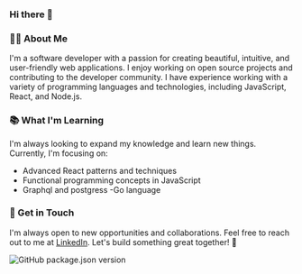 ### Hi there 👋

### 👨‍💻 About Me

I'm a software developer with a passion for creating beautiful, intuitive, and user-friendly web applications. I enjoy working on open source projects and contributing to the developer community. I have experience working with a variety of programming languages and technologies, including JavaScript, React, and Node.js.

### 📚 What I'm Learning

I'm always looking to expand my knowledge and learn new things. Currently, I'm focusing on:

- Advanced React patterns and techniques
- Functional programming concepts in JavaScript
- Graphql and postgress
-Go language

### 🤝 Get in Touch

I'm always open to new opportunities and collaborations. Feel free to reach out to me at [LinkedIn](https:linkedin.com/in/joseph-waweru-628142260). Let's build something great together! 🚀

![GitHub package.json version](https://img.shields.io/github/package-json/v/jose254W/all?color=green
)
